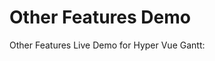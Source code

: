 # Other Features Demo 

Other Features Live Demo for Hyper Vue Gantt:

<ClientOnly>
  <OtherGanttDemo />
</ClientOnly>
